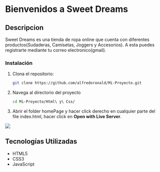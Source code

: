 # **Bienvenidos a Sweet Dreams** #
 
## Descripcion 
Sweet Dreams es una tienda de ropa online que cuenta con diferentes productos(Sudaderas, Camisetas, Joggers y Accesorios).
A esta puedes registrarte mediante tu correo electronico(gmail).

### Instalación

1. Clona el repositorio:
   ```bash
   git clone https://github.com/alfredoronald/Mi-Proyecto.git

2. Navega al directorio del proyecto
    ```bash
   cd Mi-Proyecto/Html\ y\ Css/

3. Abrir el folder homePage y hacer click derecho en cualquier parte del file index.html, hacer click en **Open with Live Server**.

<img src="https://static.platzi.com/media/user_upload/ABRIRLIVESERVER-cdd7f1fd-3699-4c69-9b8a-aa7d7963067c.jpg"/>


## Tecnologías Utilizadas

- HTML5
- CSS3
- JavaScript

